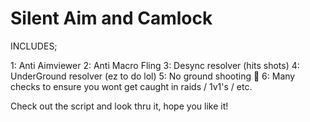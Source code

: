 # Silent Aim and Camlock

INCLUDES;

1: Anti Aimviewer
2: Anti Macro Fling
3: Desync resolver (hits shots)
4: UnderGround resolver (ez to do lol)
5: No ground shooting 🙅
6: Many checks to ensure you wont get caught in raids / 1v1's / etc.

Check out the script and look thru it, hope you like it!
